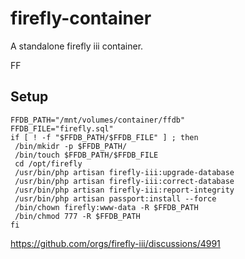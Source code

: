# firefly-container
A standalone firefly iii container.

FF
## Setup

```
FFDB_PATH="/mnt/volumes/container/ffdb"
FFDB_FILE="firefly.sql"
if [ ! -f "$FFDB_PATH/$FFDB_FILE" ] ; then 
 /bin/mkidr -p $FFDB_PATH/
 /bin/touch $FFDB_PATH/$FFDB_FILE
 cd /opt/firefly
 /usr/bin/php artisan firefly-iii:upgrade-database 
 /usr/bin/php artisan firefly-iii:correct-database
 /usr/bin/php artisan firefly-iii:report-integrity
 /usr/bin/php artisan passport:install --force
 /bin/chown firefly:www-data -R $FFDB_PATH
 /bin/chmod 777 -R $FFDB_PATH
fi
 ```


https://github.com/orgs/firefly-iii/discussions/4991




